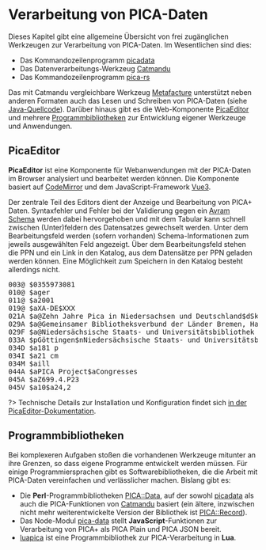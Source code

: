 # Verarbeitung von PICA-Daten

Dieses Kapitel gibt eine allgemeine Übersicht von frei zugänglichen Werkzeugen zur Verarbeitung von PICA-Daten. Im Wesentlichen sind dies:

* Das Kommandozeilenprogramm [picadata](picadata.md)
* Das Datenverarbeitungs-Werkzeug [Catmandu](catmandu.md)
* Das Kommandozeilenprogramm [pica-rs](pica-rs.md)

Das mit Catmandu vergleichbare Werkzeug [Metafacture](http://metafacture.org) unterstützt neben anderen Formaten auch das Lesen und Schreiben von PICA-Daten (siehe [Java-Quellcode](https://github.com/metafacture/metafacture-core/tree/master/metafacture-biblio/src/main/java/org/metafacture/biblio/pica)). Darüber hinaus gibt es die Web-Komponente [PicaEditor](#picaeditor) und mehrere [Programmbibliotheken](#programmbibliotheken) zur Entwicklung eigener Werkzeuge und Anwendungen.

[picadata]: picadata.md
[Catmandu]: catmandu.md
[pica-rs]: pica-rs.md

## PicaEditor

**PicaEditor** ist eine Komponente für Webanwendungen mit der PICA-Daten im Browser analysiert und bearbeitet werden können. Die Komponente basiert auf [CodeMirror](darstellung?id=codemirror) und dem JavaScript-Framework [Vue3](http://v3.vuejs.org/).

Der zentrale Teil des Editors dient der Anzeige und Bearbeitung von PICA+ Daten. Syntaxfehler und Fehler bei der Validierung gegen ein [Avram Schema](formate?id=avram-schemas) werden dabei hervorgehoben und mit dem Tabular kann schnell zwischen (Unter)feldern des Datensatzes gewechselt werden. Unter dem Bearbeitungsfeld werden (sofern vorhanden) Schema-Informationen zum jeweils ausgewählten Feld angezeigt. Über dem Bearbeitungsfeld stehen die PPN und ein Link in den Katalog, aus dem Datensätze per PPN geladen werden können. Eine Möglichkeit zum Speichern in den Katalog besteht allerdings nicht.

<div id="pica-editor" style="text-align:left">
  <pica-editor :databases="databases"
               :unapi="'https://unapi.k10plus.de/'"
               :avram="'https://format.k10plus.de/avram.pl?profile=k10plus'"><pre>
003@ $0355973081
010@ $ager
011@ $a2001
019@ $aXA-DE$XXX
021A $a@Zehn Jahre Pica in Niedersachsen und Deutschland$dSkizzen eines Erfolgs aus Anlass der 5. Verbundkonferenz des Gemeinsamen Bibliotheksverbundes der Länder Bremen, Hamburg, Mecklenburg-Vorpommern, Niedersachsen, Sachsen-Anhalt, Schleswig-Holstein und Thüringen, vom 11.-12. September, 2001 in Göttingen$h[Redaktion, Elmar Mittler]
029A $a@Gemeinsamer Bibliotheksverbund der Länder Bremen, Hamburg, Mecklenburg-Vorpommern, Niedersachsen, Sachsen-Anhalt, Schleswig-Holstein und Thüringen$bVerbundkonferenz$xGöttingen, Germany)
029F $a@Niedersächsische Staats- und Universitätsbibliothek Göttingen
033A $pGöttingen$nNiedersächsische Staats- und Universitätsbibliothek
034D $a181 p
034I $a21 cm
034M $aill
044A $aPICA Project$aCongresses
045A $aZ699.4.P23
045V $a10$a24,2
</pre></pica-editor>
</div>

<script>
Vue.createApp({
  components: { PicaEditor },
  data() {
    return {
      databases: [{
       title: { de: "K10Plus" },
       picabase: "https://opac.k10plus.de/",
       dbkey: "opac-de-627"
      }]
    }
  }
}).mount("#pica-editor")
</script>

?> Technische Details zur Installation und Konfiguration findet sich [in der PicaEditor-Dokumentation](https://www.npmjs.com/package/pica-editor).

## Programmbibliotheken

Bei komplexeren Aufgaben stoßen die vorhandenen Werkzeuge mitunter an ihre Grenzen, so dass eigene Programme entwickelt werden müssen. Für einige Programmiersprachen gibt es Softwarebibliotheken, die die Arbeit mit PICA-Daten vereinfachen und verlässlicher machen. Bislang gibt es:

* Die **Perl**-Programmbibliotheken [PICA::Data](https://github.com/gbv/PICA-Record), auf der sowohl [picadata] als auch die PICA-Funktionen von [Catmandu] basiert (ein ältere, inzwischen nicht mehr weiterentwickelte Version der Bibliothek ist [PICA::Record](https://github.com/gbv/PICA-Record)).
* Das Node-Modul [pica-data](https://www.npmjs.com/package/pica-data) stellt **JavaScript**-Funktionen zur Verarbeitung von PICA+ als PICA Plain und PICA JSON bereit.
* [luapica](http://gbv.github.io/luapica/) ist eine Programmbibliothek zur PICA-Verarbeitung in **Lua**.
